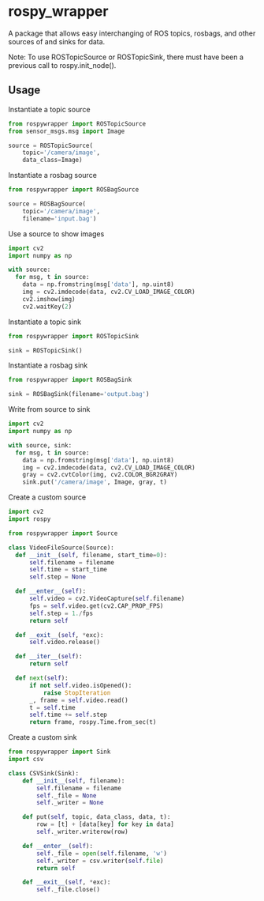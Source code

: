 # rospy_wrapper

A package that allows easy interchanging of ROS topics, rosbags, and other sources of and sinks for data.

Note: To use ROSTopicSource or ROSTopicSink, there must have been a previous call to rospy.init_node().

## Usage
Instantiate a topic source
```python
from rospywrapper import ROSTopicSource
from sensor_msgs.msg import Image

source = ROSTopicSource(
    topic='/camera/image',
    data_class=Image)
```
Instantiate a rosbag source
```python
from rospywrapper import ROSBagSource

source = ROSBagSource(
    topic='/camera/image',
    filename='input.bag')
```
Use a source to show images
```python
import cv2
import numpy as np

with source:
  for msg, t in source:
    data = np.fromstring(msg['data'], np.uint8)
    img = cv2.imdecode(data, cv2.CV_LOAD_IMAGE_COLOR)
    cv2.imshow(img)
    cv2.waitKey(2)
```
Instantiate a topic sink
```python
from rospywrapper import ROSTopicSink

sink = ROSTopicSink()
```
Instantiate a rosbag sink
```python
from rospywrapper import ROSBagSink

sink = ROSBagSink(filename='output.bag')
```
Write from source to sink
```python
import cv2
import numpy as np

with source, sink:
  for msg, t in source:
    data = np.fromstring(msg['data'], np.uint8)
    img = cv2.imdecode(data, cv2.CV_LOAD_IMAGE_COLOR)
    gray = cv2.cvtColor(img, cv2.COLOR_BGR2GRAY)
    sink.put('/camera/image', Image, gray, t)
```
Create a custom source
```python
import cv2
import rospy

from rospywrapper import Source

class VideoFileSource(Source):
  def __init__(self, filename, start_time=0):
      self.filename = filename
      self.time = start_time
      self.step = None

  def __enter__(self):
      self.video = cv2.VideoCapture(self.filename)
      fps = self.video.get(cv2.CAP_PROP_FPS)
      self.step = 1./fps
      return self

  def __exit__(self, *exc):
      self.video.release()

  def __iter__(self):
      return self

  def next(self):
      if not self.video.isOpened():
          raise StopIteration
      _, frame = self.video.read()
      t = self.time
      self.time += self.step
      return frame, rospy.Time.from_sec(t)
```
Create a custom sink
```python
from rospywrapper import Sink
import csv

class CSVSink(Sink):
    def __init__(self, filename):
        self.filename = filename
        self._file = None
        self._writer = None

    def put(self, topic, data_class, data, t):
        row = [t] + [data[key] for key in data]
        self._writer.writerow(row)

    def __enter__(self):
        self._file = open(self.filename, 'w')
        self._writer = csv.writer(self.file)
        return self

    def __exit__(self, *exc):
        self._file.close()
```
